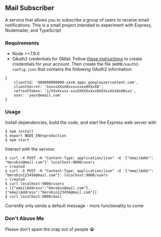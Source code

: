 ## Mail Subscriber
A service that allows you to subscribe a group of users to receive email notifications. This is a small project intended to experiment with Express, Nodemailer, and TypeScript

### Requirements
* Node >=7.9.0
* OAuth2 credentials for GMail. Follow [these instructions](https://developers.google.com/identity/protocols/OAuth2) to create credentials for your account. Then create the file `$HOME/oauth2-config.json` that contains the following OAuth2 information:
```
{
    clientId: '000000000000-xxx0.apps.googleusercontent.com',
    clientSecret: 'XxxxxXXxX0xxxxxxxx0XXxX0',
    refreshToken: '1/XXxXxsss-xxxXXXXXxXxx0XXXxxXXx0x00xxx',
    user: 'your@email.com'
}
```

### Usage
Install dependencies, build the code, and start the Express web server with

    $ npm install
    $ export NODE_ENV=production
    $ npm start

Interact with the service:

    $ curl -X POST -H "Content-Type: application/json" -d '{"emailAddr": "bmrobin@mail.com"}' localhost:9000/users
    > Created
    $ curl -X POST -H "Content-Type: application/json" -d '{"emailAddr": "bmrobin123456@mail.com"}' localhost:9000/users
    > Created
    $ curl localhost:9000/users
    > [{"emailAddress":"bmrobin@mail.com"}, {"emailAddress":"bmrobin123456@mail.com"}]
    $ curl localhost:9000/mail

Currently only sends a default message - more functionality to come

### Don't Abuse Me
Please don't spam the crap out of people :sob:
